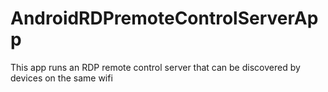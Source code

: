 # AndroidRDPremoteControlServerApp
This app runs an RDP remote control server that can be discovered by devices on the same wifi
